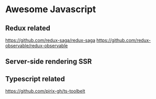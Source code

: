 # Awesome Javascript

## Redux related

https://github.com/redux-saga/redux-saga
https://github.com/redux-observable/redux-observable

## Server-side rendering SSR

## Typescript related

https://github.com/pirix-gh/ts-toolbelt
